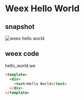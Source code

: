 Weex Hello World
================

## snapshot
![weex hello world](http://gtms01.alicdn.com/tps/i1/TB1rXlGMpXXXXXqXVXX1PdU0VXX-640-920.png)

## weex code
hello_world.we
```html
<template>
  <div>
    <text>Hello World</text>
  </div>
</template>
````

